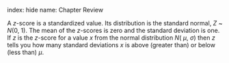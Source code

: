index: hide
name: Chapter Review

A  *z*-score is a standardized value. Its distribution is the standard normal,  *Z* ~  *N*(0, 1). The mean of the  *z*-scores is zero and the standard deviation is one. If  *z* is the  *z*-score for a value  *x* from the normal distribution  *N*( *µ*,  *σ*) then  *z* tells you how many standard deviations  *x* is above (greater than) or below (less than)  *µ*.
